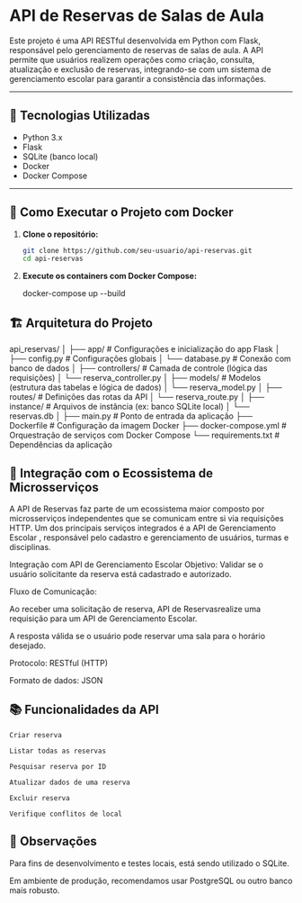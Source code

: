 # API de Reservas de Salas de Aula

Este projeto é uma API RESTful desenvolvida em Python com Flask, responsável pelo gerenciamento de reservas de salas de aula. A API permite que usuários realizem operações como criação, consulta, atualização e exclusão de reservas, integrando-se com um sistema de gerenciamento escolar para garantir a consistência das informações.

---

## 🧰 Tecnologias Utilizadas

- Python 3.x  
- Flask  
- SQLite (banco local)  
- Docker  
- Docker Compose  

---

## 🚀 Como Executar o Projeto com Docker

1. **Clone o repositório:**
   ```bash
   git clone https://github.com/seu-usuario/api-reservas.git
   cd api-reservas

2. **Execute os containers com Docker Compose:**

    docker-compose up --build

## 🏗️ Arquitetura do Projeto

api_reservas/
│
├── app/                  # Configurações e inicialização do app Flask
│   ├── config.py         # Configurações globais
│   └── database.py       # Conexão com banco de dados
│
├── controllers/          # Camada de controle (lógica das requisições)
│   └── reserva_controller.py
│
├── models/               # Modelos (estrutura das tabelas e lógica de dados)
│   └── reserva_model.py
│
├── routes/               # Definições das rotas da API
│   └── reserva_route.py
│
├── instance/             # Arquivos de instância (ex: banco SQLite local)
│   └── reservas.db
│
├── main.py               # Ponto de entrada da aplicação
├── Dockerfile            # Configuração da imagem Docker
├── docker-compose.yml    # Orquestração de serviços com Docker Compose
└── requirements.txt      # Dependências da aplicação


## 🔗 Integração com o Ecossistema de Microsserviços

A API de Reservas faz parte de um ecossistema maior composto por microsserviços independentes que se comunicam entre si via requisições HTTP. Um dos principais serviços integrados é a API de Gerenciamento Escolar , responsável pelo cadastro e gerenciamento de usuários, turmas e disciplinas.

Integração com API de Gerenciamento Escolar
Objetivo: Validar se o usuário solicitante da reserva está cadastrado e autorizado.

Fluxo de Comunicação:

Ao receber uma solicitação de reserva, API de Reservasrealize uma requisição para um API de Gerenciamento Escolar.

A resposta válida se o usuário pode reservar uma sala para o horário desejado.

Protocolo: RESTful (HTTP)

Formato de dados: JSON 

## 📚 Funcionalidades da API

    Criar reserva

    Listar todas as reservas

    Pesquisar reserva por ID

    Atualizar dados de uma reserva

    Excluir reserva

    Verifique conflitos de local

## 📌 Observações
Para fins de desenvolvimento e testes locais, está sendo utilizado o SQLite.

Em ambiente de produção, recomendamos usar PostgreSQL ou outro banco mais robusto.
